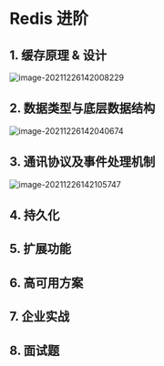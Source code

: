# Redis 进阶

## 1. 缓存原理 & 设计

![image-20211226142008229](D:\workspace\GitHub\AdvancedProgrammerGuide\Documents\Redis.assets\image-20211226142008229.png)

## 2. 数据类型与底层数据结构

![image-20211226142040674](D:\workspace\GitHub\AdvancedProgrammerGuide\Documents\Redis.assets\image-20211226142040674.png)

## 3. 通讯协议及事件处理机制

![image-20211226142105747](D:\workspace\GitHub\AdvancedProgrammerGuide\Documents\Redis.assets\image-20211226142105747.png)

## 4. 持久化

## 5. 扩展功能

## 6. 高可用方案

## 7. 企业实战

## 8. 面试题





